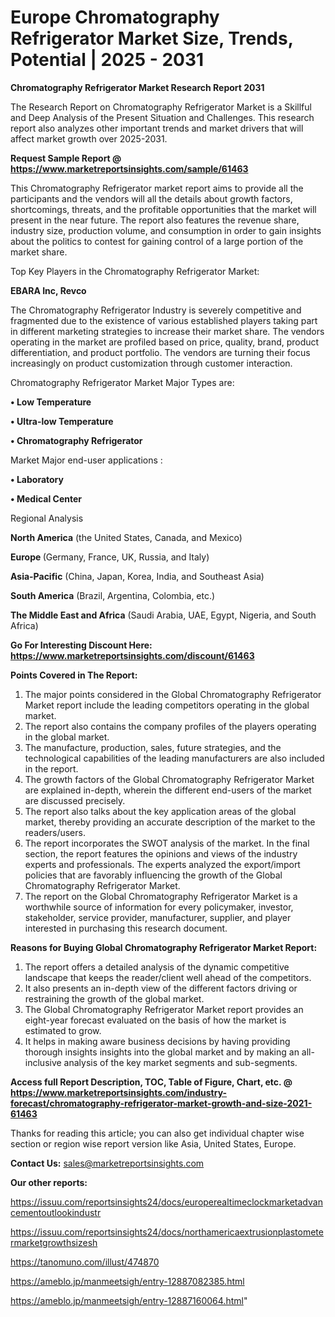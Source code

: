 # Europe Chromatography Refrigerator Market Size, Trends, Potential | 2025 - 2031

<strong>Chromatography Refrigerator Market Research Report 2031</strong>

The Research Report on Chromatography Refrigerator Market is a Skillful and Deep Analysis of the Present Situation and Challenges. This research report also analyzes other important trends and market drivers that will affect market growth over 2025-2031.

<strong>Request Sample Report @ <a href=https://www.marketreportsinsights.com/sample/61463>https://www.marketreportsinsights.com/sample/61463</a></strong>

This Chromatography Refrigerator market report aims to provide all the participants and the vendors will all the details about growth factors, shortcomings, threats, and the profitable opportunities that the market will present in the near future. The report also features the revenue share, industry size, production volume, and consumption in order to gain insights about the politics to contest for gaining control of a large portion of the market share.

Top Key Players in the Chromatography Refrigerator Market:

<strong>EBARA Inc, Revco</strong>

The Chromatography Refrigerator Industry is severely competitive and fragmented due to the existence of various established players taking part in different marketing strategies to increase their market share. The vendors operating in the market are profiled based on price, quality, brand, product differentiation, and product portfolio. The vendors are turning their focus increasingly on product customization through customer interaction.

Chromatography Refrigerator Market Major Types are:

<strong>• Low Temperature

• Ultra-low Temperature

• Chromatography Refrigerator</strong>

Market Major end-user applications :

<strong>• Laboratory

• Medical Center</strong>

Regional Analysis

</u><strong><b>North America</b></strong> (the United States, Canada, and Mexico)

<strong><b>Europe </b></strong>(Germany, France, UK, Russia, and Italy)

<strong><b>Asia-Pacific</b></strong> (China, Japan, Korea, India, and Southeast Asia)

<strong><b>South America</b></strong> (Brazil, Argentina, Colombia, etc.)

<strong><b>The Middle East and Africa</b></strong> (Saudi Arabia, UAE, Egypt, Nigeria, and South Africa)

<strong>Go For Interesting Discount Here: <a href=https://www.marketreportsinsights.com/discount/61463>https://www.marketreportsinsights.com/discount/61463</a></strong>

<strong>Points Covered in The Report:</strong>
<ol>
  <li>The major points considered in the Global Chromatography Refrigerator Market report include the leading competitors operating in the global market.</li>
  <li>The report also contains the company profiles of the players operating in the global market.</li>
  <li>The manufacture, production, sales, future strategies, and the technological capabilities of the leading manufacturers are also included in the report.</li>
  <li>The growth factors of the Global Chromatography Refrigerator Market are explained in-depth, wherein the different end-users of the market are discussed precisely.</li>
  <li>The report also talks about the key application areas of the global market, thereby providing an accurate description of the market to the readers/users.</li>
  <li>The report incorporates the SWOT analysis of the market. In the final section, the report features the opinions and views of the industry experts and professionals. The experts analyzed the export/import policies that are favorably influencing the growth of the Global Chromatography Refrigerator Market.</li>
  <li>The report on the Global Chromatography Refrigerator Market is a worthwhile source of information for every policymaker, investor, stakeholder, service provider, manufacturer, supplier, and player interested in purchasing this research document.</li>
</ol>
<strong>Reasons for Buying Global Chromatography Refrigerator Market Report:</strong>

<ol>
  <li>The report offers a detailed analysis of the dynamic competitive landscape that keeps the reader/client well ahead of the competitors.</li>
  <li>It also presents an in-depth view of the different factors driving or restraining the growth of the global market.</li>
  <li>The Global Chromatography Refrigerator Market report provides an eight-year forecast evaluated on the basis of how the market is estimated to grow.</li>
  <li>It helps in making aware business decisions by having providing thorough insights insights into the global market and by making an all-inclusive analysis of the key market segments and sub-segments.</li>
</ol>
<strong>Access full Report Description, TOC, Table of Figure, Chart, etc. @ <a href=https://www.marketreportsinsights.com/industry-forecast/chromatography-refrigerator-market-growth-and-size-2021-61463>https://www.marketreportsinsights.com/industry-forecast/chromatography-refrigerator-market-growth-and-size-2021-61463</a></strong>


Thanks for reading this article; you can also get individual chapter wise section or region wise report version like Asia, United States, Europe.

<strong>Contact Us:</strong>
sales@marketreportsinsights.com

<strong>Our other reports:</strong>

<a href=https://issuu.com/reportsinsights24/docs/europerealtimeclockmarketadvancementoutlookindustr>https://issuu.com/reportsinsights24/docs/europerealtimeclockmarketadvancementoutlookindustr</a>

<a href=https://issuu.com/reportsinsights24/docs/northamericaextrusionplastometermarketgrowthsizesh>https://issuu.com/reportsinsights24/docs/northamericaextrusionplastometermarketgrowthsizesh</a>

<a href=https://tanomuno.com/illust/474870>https://tanomuno.com/illust/474870</a>

<a href=https://ameblo.jp/manmeetsigh/entry-12887082385.html>https://ameblo.jp/manmeetsigh/entry-12887082385.html</a>

<a href=https://ameblo.jp/manmeetsigh/entry-12887160064.html>https://ameblo.jp/manmeetsigh/entry-12887160064.html</a>"
